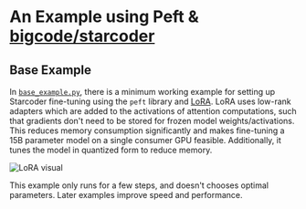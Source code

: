 # An Example using Peft & [bigcode/starcoder](https://huggingface.co/bigcode/starcoder)

## Base Example

In [`base_example.py`](./base_example.py), there is a minimum working example for setting up Starcoder fine-tuning
using the `peft` library and [LoRA](https://huggingface.co/docs/peft/conceptual_guides/lora). LoRA uses low-rank
adapters which are added to the activations of attention computations, such that gradients don't need to be stored for
frozen model weights/activations. This reduces memory consumption significantly and makes fine-tuning a 15B parameter
model on a single consumer GPU feasible. Additionally, it tunes the model in quantized form to reduce memory.

![LoRA visual](https://huggingface.co/datasets/huggingface/documentation-images/resolve/main/peft/lora_diagram.png)

This example only runs for a few steps, and doesn't chooses optimal parameters. Later examples improve speed and 
performance.
